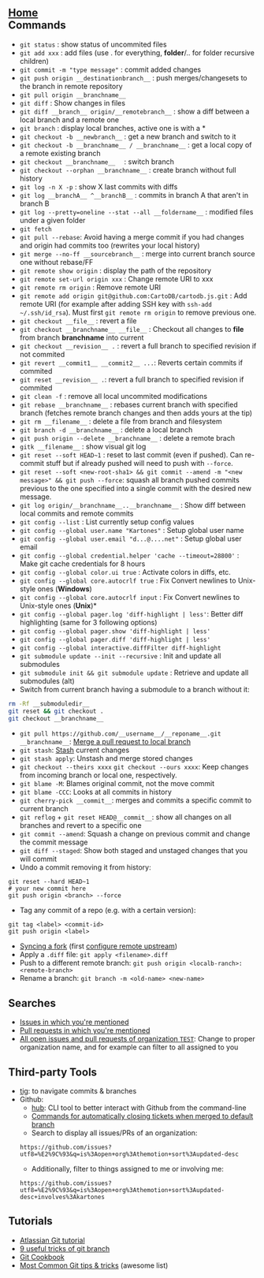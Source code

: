 **[Home](index.md)**  
Commands
--------
* ```git status``` : show status of uncommited files
* ```git add xxx``` : add files (use . for everything, __folder__/.. for folder recursive children)
* ```git commit -m "type message"``` : commit added changes
* ```git push origin __destinationbranch__``` : push merges/changesets to the branch in remote repository
* ```git pull origin __branchname__```
* ```git diff``` : Show changes in files
* ```git diff __branch__ origin/__remotebranch__``` : show a diff between a local branch and a remote one
* ```git branch``` : display local branches, active one is with a *
* ```git checkout -b __newbranch__``` : get a new branch and switch to it
* ```git checkout -b __branchname__ / __branchname__``` : get a local copy of a remote existing branch
* ```git checkout __branchname__  ``` : switch branch
* ```git checkout --orphan __branchname__``` : create branch without full history
* ```git log -n X -p``` : show X last commits with diffs
* ```git log __branchA__ ^__branchB__``` : commits in branch A that aren't in branch B
* ```git log --pretty=oneline --stat --all __foldername__``` : modified files under a given folder
* ```git fetch```
* ```git pull --rebase```: Avoid having a merge commit if you had changes and origin had commits too (rewrites your local history)
* ```git merge --no-ff __sourcebranch__``` : merge into current branch source one without rebase/FF
* ```git remote show origin``` : display the path of the repository
* ```git remote set-url origin xxx``` : Change remote URI to xxx
* ```git remote rm origin``` : Remove remote URI
* ```git remote add origin git@github.com:CartoDB/cartodb.js.git``` : Add remote URI (for example after adding SSH key with ```ssh-add ~/.ssh/id_rsa```). Must first `git remote rm origin` to remove previous one.
* ```git checkout __file__``` : revert a file
* ```git checkout __branchname__ __file__``` : Checkout all changes to __file__ from branch __branchname__ into current
* ```git checkout __revision__ .``` : revert a full branch to specified revision if not commited
* ```git revert __commit1__ __commit2__ ...```: Reverts certain commits if commited
* ```git reset __revision__ .```: revert a full branch to specified revision if commited
* ```git clean -f``` : remove all local uncommited modifications
* ```git rebase __branchname__``` : rebases current branch with specified branch (fetches remote branch changes and then adds yours at the tip)
* ```git rm __filename__``` : delete a file from branch and filesystem
* ```git branch -d __branchname__``` : delete a local branch
* ```git push origin --delete __branchname__``` : delete a remote brach
* ```gitk __filename__``` : show visual git log
* ```git reset --soft HEAD~1``` : reset to last commit (even if pushed). Can re-commit stuff but if already pushed will need to push with `--force`.
* ```git reset --soft <new-root-sha1> && git commit --amend -m "<new message>" && git push --force```: squash all branch pushed commits previous to the one specified into a single commit with the desired new message.
* ```git log origin/__branchname__..__branchname__``` : Show diff between local commits and remote commits
* ```git config --list``` : List currently setup config values
* ```git config --global user.name "Kartones"``` : Setup global user name
* ```git config --global user.email "d...@....net"``` : Setup global user email
* ```git config --global credential.helper 'cache --timeout=28800'``` : Make git cache credentials for 8 hours
* ```git config --global color.ui true``` : Activate colors in diffs, etc.
* ```git config --global core.autocrlf true``` : Fix Convert newlines to Unix-style ones (**Windows**)
* ```git config --global core.autocrlf input``` : Fix Convert newlines to Unix-style ones (**Unix**)* 
* ```git config --global pager.log 'diff-highlight | less'```: Better diff highlighting (same for 3 following options)
* ```git config --global pager.show 'diff-highlight | less'```
* ```git config --global pager.diff 'diff-highlight | less'```
* ```git config --global interactive.diffFilter diff-highlight```
* ```git submodule update --init --recursive``` : Init and update all submodules
* ```git submodule init && git submodule update``` : Retrieve and update all submodules (alt)
* Switch from current branch having a submodule to a branch without it: 
```bash 
rm -Rf __submoduledir__
git reset && git checkout .
git checkout __branchname__
``` 
* ```git pull https://github.com/__username__/__reponame__.git __branchname__```: [Merge a pull request to local branch](https://help.github.com/articles/merging-a-pull-request)
* ```git stash```: [Stash](http://git-scm.com/book/en/Git-Tools-Stashing) current changes
* ```git stash apply```: Unstash and merge stored changes
* ```git checkout --theirs xxxx``` ```git checkout --ours xxxx```: Keep changes from incoming branch or local one, respectively.
* ```git blame -M```: Blames original commit, not the move commit
* ```git blame -CCC```: Looks at all commits in history
* ```git cherry-pick __commit__```: merges and commits a specific commit to current branch
* ```git reflog``` + ```git reset HEAD@__commit__```: show all changes on all branches and revert to a specific one
* ```git commit --amend```: Squash a change on previous commit and change the commit message
* ```git diff --staged```: Show both staged and unstaged changes that you will commit
* Undo a commit removing it from history:
```
git reset --hard HEAD~1
# your new commit here
git push origin <branch> --force
```
* Tag any commit of a repo (e.g. with a certain version):
```
git tag <label> <commit-id>
git push origin <label>
```
* [Syncing a fork](https://help.github.com/articles/syncing-a-fork/) (first [configure remote upstream](https://help.github.com/articles/configuring-a-remote-for-a-fork/))
* Apply a `.diff` file: `git apply <filename>.diff`
* Push to a different remote branch: `git push origin <localb-ranch>:<remote-branch>`
* Rename a branch: `git branch -m <old-name> <new-name>`

Searches
--------
* [Issues in which you're mentioned](https://github.com/issues/mentioned)
* [Pull requests in which you're mentioned](https://github.com/pulls/mentioned)
* [All open issues and pull requests of organization `TEST`](https://github.com/issues?utf8=%E2%9C%93&q=is%3Aopen+org%3ATEST+sort%3Aupdated-desc+): Change to proper organization name, and for example can filter to all assigned to you


Third-party Tools
-----------------
* [tig](http://blogs.atlassian.com/2013/05/git-tig/): to navigate commits & branches
* Github:
  * [hub](https://github.com/github/hub): CLI tool to better interact with Github from the command-line
  * [Commands for automatically closing tickets when merged to default branch](https://help.github.com/articles/closing-issues-via-commit-messages/)
  * Search to display all issues/PRs of an organization:
  ```
  https://github.com/issues?utf8=%E2%9C%93&q=is%3Aopen+org%3Athemotion+sort%3Aupdated-desc
  ```
  * Additionally, filter to things assigned to me or involving me:
  ```
  https://github.com/issues?utf8=%E2%9C%93&q=is%3Aopen+org%3Athemotion+sort%3Aupdated-desc+involves%3Akartones
  ```


Tutorials
---------
* [Atlassian Git tutorial](http://www.atlassian.com/git/tutorial/)
* [9 useful tricks of git branch](https://gitbetter.substack.com/p/9-useful-tricks-of-git-branch-you)
* [Git Cookbook](http://git-scm.com/book)
* [Most Common Git tips & tricks](https://github.com/git-tips/tips) (awesome list)
